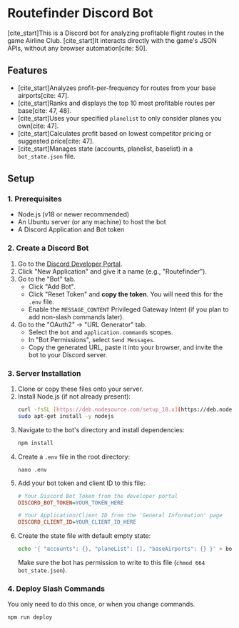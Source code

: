 # Routefinder Discord Bot

[cite_start]This is a Discord bot for analyzing profitable flight routes in the game Airline Club. [cite_start]It interacts directly with the game's JSON APIs, without any browser automation[cite: 50].

## Features

-   [cite_start]Analyzes profit-per-frequency for routes from your base airports[cite: 47].
-   [cite_start]Ranks and displays the top 10 most profitable routes per base[cite: 47, 48].
-   [cite_start]Uses your specified `planelist` to only consider planes you own[cite: 47].
-   [cite_start]Calculates profit based on lowest competitor pricing or suggested price[cite: 47].
-   [cite_start]Manages state (accounts, planelist, baselist) in a `bot_state.json` file.

## Setup

### 1. Prerequisites

-   Node.js (v18 or newer recommended)
-   An Ubuntu server (or any machine) to host the bot
-   A Discord Application and Bot token

### 2. Create a Discord Bot

1.  Go to the [Discord Developer Portal](https://discord.com/developers/applications).
2.  Click "New Application" and give it a name (e.g., "Routefinder").
3.  Go to the "Bot" tab.
    -   Click "Add Bot".
    -   Click "Reset Token" and **copy the token**. You will need this for the `.env` file.
    -   Enable the `MESSAGE_CONTENT` Privileged Gateway Intent (if you plan to add non-slash commands later).
4.  Go to the "OAuth2" -> "URL Generator" tab.
    -   Select the `bot` and `application.commands` scopes.
    -   In "Bot Permissions", select `Send Messages`.
    -   Copy the generated URL, paste it into your browser, and invite the bot to your Discord server.

### 3. Server Installation

1.  Clone or copy these files onto your server.
2.  Install Node.js (if not already present):
    ```bash
    curl -fsSL [https://deb.nodesource.com/setup_18.x](https://deb.nodesource.com/setup_18.x) | sudo -E bash -
    sudo apt-get install -y nodejs
    ```
3.  Navigate to the bot's directory and install dependencies:
    ```bash
    npm install
    ```
4.  Create a `.env` file in the root directory:
    ```
    nano .env
    ```
5.  Add your bot token and client ID to this file:
    ```ini
    # Your Discord Bot Token from the developer portal
    DISCORD_BOT_TOKEN=YOUR_TOKEN_HERE

    # Your Application/Client ID from the 'General Information' page
    DISCORD_CLIENT_ID=YOUR_CLIENT_ID_HERE
    ```
6.  Create the state file with default empty state:
    ```bash
    echo '{ "accounts": {}, "planeList": [], "baseAirports": {} }' > bot_state.json
    ```
    Make sure the bot has permission to write to this file (`chmod 664 bot_state.json`).

### 4. Deploy Slash Commands

You only need to do this once, or when you change commands.

```bash
npm run deploy
